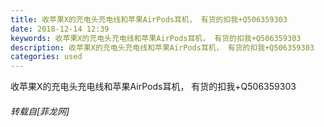 ```yaml
---
title: 收苹果X的充电头充电线和苹果AirPods耳机， 有货的扣我+Q506359303
date: 2018-12-14 12:39
keywords: 收苹果X的充电头充电线和苹果AirPods耳机， 有货的扣我+Q506359303
description: 收苹果X的充电头充电线和苹果AirPods耳机， 有货的扣我+Q506359303
categories: used
---
```

<td class="t_f" id="postmessage_2469146">

收苹果X的充电头充电线和苹果AirPods耳机， 有货的扣我+Q506359303</td>
###### 转载自[菲龙网]